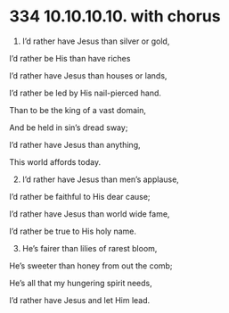 # 334 10.10.10.10. with chorus

1.  I’d rather have Jesus than silver or gold,

I’d rather be His than have riches

I’d rather have Jesus than houses or lands,

I’d rather be led by His nail-pierced hand.

Than to be the king of a vast domain,

And be held in sin’s dread sway;

I’d rather have Jesus than anything,

This world affords today.

2.  I’d rather have Jesus than men’s applause,

I’d rather be faithful to His dear cause;

I’d rather have Jesus than world wide fame,

I’d rather be true to His holy name.

3.  He’s fairer than lilies of rarest bloom,

He’s sweeter than honey from out the comb;

He’s all that my hungering spirit needs,

I’d rather have Jesus and let Him lead.

